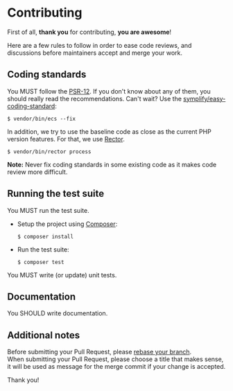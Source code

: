 Contributing
============

First of all, **thank you** for contributing, **you are awesome**!

Here are a few rules to follow in order to ease code reviews, and discussions before
maintainers accept and merge your work.

Coding standards
----------------

You MUST follow the [PSR-12](http://www.php-fig.org/psr/12/).
If you don't know about any of them, you should really read the recommendations.
Can't wait? Use the [symplify/easy-coding-standard](https://github.com/symplify/easy-coding-standard):

```
$ vendor/bin/ecs --fix
```

In addition, we try to use the baseline code as close as the current PHP version features.
For that, we use [Rector](https://github.com/rectorphp/rector-src).

```
$ vendor/bin/rector process
```

__Note:__ Never fix coding standards in some existing code as it makes code review more difficult.

Running the test suite
-----------------------

You MUST run the test suite.

- Setup the project using [Composer](http://getcomposer.org/):
  ```
  $ composer install
  ```

- Run the test suite:
  ```
  $ composer test
  ```

You MUST write (or update) unit tests.

Documentation
-------------

You SHOULD write documentation.

Additional notes
----------------

Before submitting your Pull Request, please [rebase your branch](http://git-scm.com/book/en/Git-Branching-Rebasing).  
When submitting your Pull Request, please choose a title that makes sense, it will be used as message for the merge commit if your change is accepted.

Thank you!
